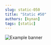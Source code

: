 ```yaml
---
slug: static-050
title: "Static #50"
authors: [kynan]
tags: [static]
---
```


![Example banner](/img/stories/static/050.png)
